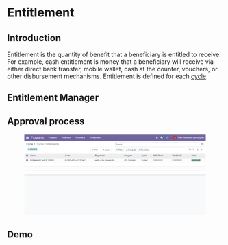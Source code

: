 # Entitlement

## Introduction

Entitlement is the quantity of benefit that a beneficiary is entitled to receive. For example, cash entitlement is money that a beneficiary will receive via either direct bank transfer, mobile wallet, cash at the counter, vouchers, or other disbursement mechanisms. Entitlement is defined for each [cycle](broken-reference).

## Entitlement Manager

## Approval process

<figure><img src="../../.gitbook/assets/image (2) (1).png" alt=""><figcaption></figcaption></figure>

## Demo

